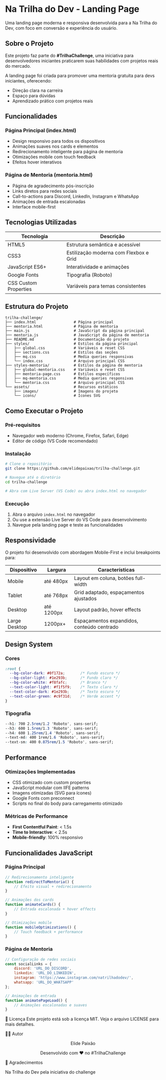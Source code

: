 # Na Trilha do Dev - Landing Page

Uma landing page moderna e responsiva desenvolvida para a Na Trilha do Dev, com foco em conversão e experiência do usuário.

## Sobre o Projeto

Este projeto faz parte do **#TrilhaChallenge**, uma iniciativa para desenvolvedores iniciantes praticarem suas habilidades com projetos reais do mercado.

A landing page foi criada para promover uma mentoria gratuita para devs iniciantes, oferecendo:

- Direção clara na carreira
- Espaço para dúvidas
- Aprendizado prático com projetos reais

## Funcionalidades

### Página Principal (index.html)
- Design responsivo para todos os dispositivos
- Animações suaves nos cards e elementos
- Redirecionamento inteligente para página de mentoria
- Otimizações mobile com touch feedback
- Efeitos hover interativos

### Página de Mentoria (mentoria.html)
- Página de agradecimento pós-inscrição
- Links diretos para redes sociais
- Call-to-actions para Discord, LinkedIn, Instagram e WhatsApp
- Animações de entrada escalonadas
- Interface mobile-first

## Tecnologias Utilizadas

| Tecnologia | Descrição |
|------------|-----------|
| HTML5 | Estrutura semântica e acessível |
| CSS3 | Estilização moderna com Flexbox e Grid |
| JavaScript ES6+ | Interatividade e animações |
| Google Fonts | Tipografia (Roboto) |
| CSS Custom Properties | Variáveis para temas consistentes |

## Estrutura do Projeto

```
trilha-challenge/
├── index.html                 # Página principal
├── mentoria.html              # Página de mentoria  
├── main.js                    # JavaScript da página principal
├── mentoria.js                # JavaScript da página de mentoria
├── README.md                  # Documentação do projeto
├── styles/                    # Estilos da página principal
│   ├── global.css             # Variáveis e reset CSS
│   ├── sections.css           # Estilos das seções
│   ├── mq.css                 # Media queries responsivas
│   └── index.css              # Arquivo principal CSS
├── styles-mentoria/           # Estilos da página de mentoria
│   ├── global-mentoria.css    # Variáveis e reset CSS
│   ├── mentoria-page.css      # Estilos específicos
│   ├── mq-mentoria.css        # Media queries responsivas
│   └── mentoria.css           # Arquivo principal CSS
└── assets/                    # Recursos estáticos
    ├── images/                # Imagens do projeto
    └── icons/                 # Ícones SVG
```

## Como Executar o Projeto

### Pré-requisitos
- Navegador web moderno (Chrome, Firefox, Safari, Edge)
- Editor de código (VS Code recomendado)

### Instalação

```bash
# Clone o repositório
git clone https://github.com/elidepaixao/trilha-challenge.git

# Navegue até o diretório
cd trilha-challenge

# Abra com Live Server (VS Code) ou abra index.html no navegador
```

### Execução
1. Abra o arquivo `index.html` no navegador
2. Ou use a extensão Live Server do VS Code para desenvolvimento
3. Navegue pela landing page e teste as funcionalidades

## Responsividade

O projeto foi desenvolvido com abordagem Mobile-First e inclui breakpoints para:

| Dispositivo | Largura | Características |
|-------------|---------|-----------------|
| Mobile | até 480px | Layout em coluna, botões full-width |
| Tablet | até 768px | Grid adaptado, espaçamentos ajustados |
| Desktop | até 1200px | Layout padrão, hover effects |
| Large Desktop | 1200px+ | Espaçamentos expandidos, conteúdo centrado |

## Design System

### Cores
```css
:root {
  --bg-color-dark: #0f172a;       /* Fundo escuro */
  --bg-color-light: #1e293b;      /* Fundo claro */
  --bg-color-white: #f8fafc;      /* Branco */
  --text-color-light: #f1f5f9;    /* Texto claro */
  --text-color-dark: #1e293b;     /* Texto escuro */
  --text-color-green: #c9f31d;    /* Verde accent */
}
```

### Tipografia
```css
--h1: 700 2.5rem/1.2 'Roboto', sans-serif;
--h3: 600 1.5rem/1.3 'Roboto', sans-serif;
--h4: 600 1.25rem/1.4 'Roboto', sans-serif;
--text-md: 400 1rem/1.6 'Roboto', sans-serif;
--text-sm: 400 0.875rem/1.5 'Roboto', sans-serif;
```

## Performance

### Otimizações Implementadas
- CSS otimizado com custom properties
- JavaScript modular com IIFE patterns
- Imagens otimizadas (SVG para ícones)
- Google Fonts com preconnect
- Scripts no final do body para carregamento otimizado

### Métricas de Performance
- **First Contentful Paint**: < 1.5s
- **Time to Interactive**: < 2.5s
- **Mobile-friendly**: 100% responsivo

## Funcionalidades JavaScript

### Página Principal
```javascript
// Redirecionamento inteligente
function redirectToMentoria() {
    // Efeito visual + redirecionamento
}

// Animações dos cards
function animateCards() {
    // Entrada escalonada + hover effects
}

// Otimizações mobile
function mobileOptimizations() {
    // Touch feedback + performance
}
```

### Página de Mentoria
```javascript
// Configuração de redes sociais
const socialLinks = {
    discord: 'URL_DO_DISCORD',
    linkedin: 'URL_DO_LINKEDIN',
    instagram: 'https://www.instagram.com/natrilhadodev/',
    whatsapp: 'URL_DO_WHATSAPP'
};

// Animações de entrada
function animatePageLoad() {
    // Animações escalonadas e suaves
}
```

📝 Licença
Este projeto está sob a licença MIT. Veja o arquivo LICENSE para mais detalhes.

👨‍💻 Autor
<div align="center">

Elide Paixão

Desenvolvido com ❤️ no #TrilhaChallenge

</div>

🙏 Agradecimentos

Na Trilha do Dev pela iniciativa do challenge